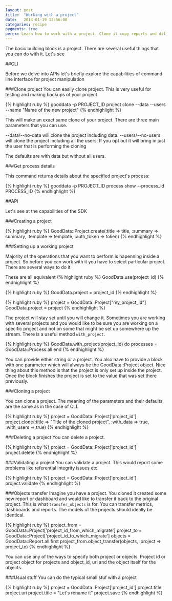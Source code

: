 ```yaml
---
layout: post
title:  "Working with a project"
date:   2014-01-19 13:56:00
categories: recipe
pygments: true
perex: Learn how to work with a project. Clone it copy reports and different things.
---
```


The basic building block is a project. There are several useful things that you can do with it. Let's see

##CLI

Before we delve into APIs let's briefly explore the capabilities of command line interface for project manipulation

###Clone project
You can easily clone project. This is very useful for testing and making backups of your project.

{% highlight ruby %}
  gooddata -p PROJECT_ID project clone --data --users --name "Name of the new project"
{% endhighlight %}

This will make an exact same clone of your project. There are three main parameters that you can use.

--data/--no-data will clone the project including data.
--users/--no-users will clone the project including all the users. If you opt out it will bring in just the user that is performing the cloning

The defaults are with data but without all users.

###Get process details

This command returns details about the specified project's process:

{% highlight ruby %}
  gooddata -p PROJECT_ID  process show --process_id PROCESS_ID
{% endhighlight %}

##API

Let's see at the capabilities of the SDK

###Creating a project

{% highlight ruby %}
GoodData::Project.create(:title => title, :summary => summary, :template => template, :auth_token => token)
{% endhighlight %}

###Setting up a working project

Majority of the operations that you want to perform is hapenning inside a project. So before you can work with it you have to select particular project. There are several ways to do it

These are all equivalent
{% highlight ruby %}
  GoodData.use(project_id)
{% endhighlight %}

{% highlight ruby %}
  GoodData.project = project_id
{% endhighlight %}

{% highlight ruby %}
  project = GoodData::Project["my_project_id"]
  GoodData.project = project
{% endhighlight %}

The project will stay set until you will change it. Sometimes you are working with several projects and you would like to be sure you are working on a specific project and not on some that might be set up somewhere up the stream. There is a useful method `with_project`.

{% highlight ruby %}
  GoodData.with_project(project_id) do
    processes = GoodData::Process.all
  end
{% endhighlight %}

You can provide either string or a project. You also have to provide a block with one parameter which will always be the GoodData::Project object. Nice thing about this method is that the project is only set up inside the project. Once the block finishes the project is set to the value that was set there previously.

###Cloning a project

You can clone a project. The meaning of the parameters and their defaults are the same as in the case of CLI.

{% highlight ruby %}
project = GoodData::Project['project_id']
project.clone(:title => "Title of the cloned project", :with_data => true, :with_users => true)
{% endhighlight %}

###Deleting a project
You can delete a project.

{% highlight ruby %}
project = GoodData::Project['project_id']
project.delete
{% endhighlight %}

###Validating a project
You can validate a project. This would report some problems like referential integrity issues etc.

{% highlight ruby %}
project = GoodData::Project['project_id']
project.validate
{% endhighlight %}

###Objects transfer
Imagine you have a project. You cloned it created some new report or dashboard and would like to transfer it back to the original project. This is what `transfer_objects` is for. You can transfer metrics, dashboards and reports. The models of the projects should ideally be identical.

{% highlight ruby %}
project_from = GoodData::Project['project_id_from_which_migrate']
project_to = GoodData::Project['project_id_to_which_migrate']
objects = GoodData::Report.all.first
project_from.object_transfer(objects, :project => project_to)
{% endhighlight %}

You can use any of the ways to specify both project or objects. Project id or project object for projects and object_id, uri and the object itself for the objects.

###Usual stuff
You can do the typical small stuf with a project

{% highlight ruby %}
project = GoodData::Project['project_id']
project.title
project.uri
project.title = "Let's rename it"
project.save
{% endhighlight %}
